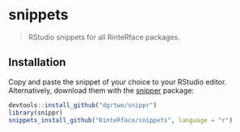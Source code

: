 # snippets
> RStudio snippets for all RinteRface packages. 

## Installation
Copy and paste the snippet of your choice to your RStudio editor. Alternatively, download them with the [snipper](https://github.com/dgrtwo/snippr) package:

```r
devtools::install_github("dgrtwo/snippr")
library(snippr)
snippets_install_github("RinteRface/snippets", language = "r")
```


